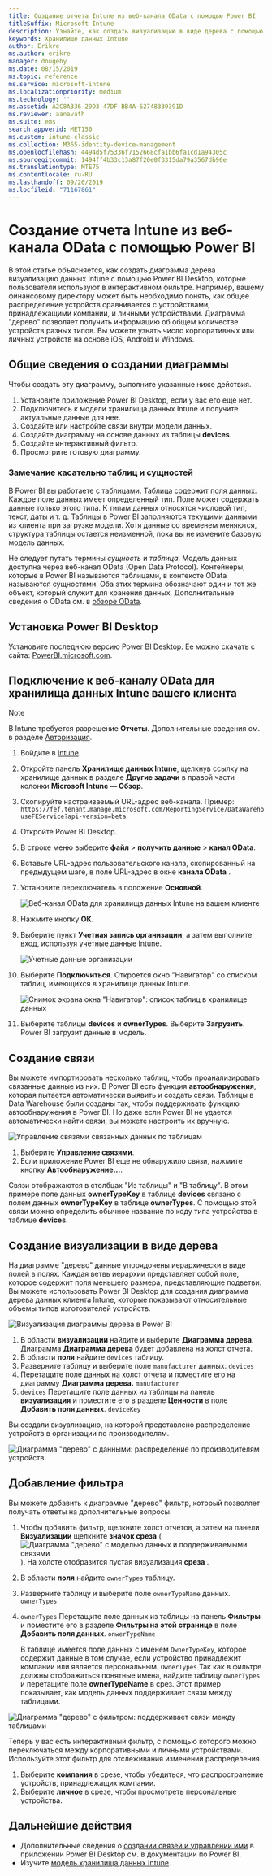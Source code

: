 ```yaml
---
title: Создание отчета Intune из веб-канала OData с помощью Power BI
titleSuffix: Microsoft Intune
description: Узнайте, как создать визуализацию в виде дерева с помощью Power BI Desktop, используя интерактивный фильтр из API хранилища данных Intune.
keywords: Хранилище данных Intune
author: Erikre
ms.author: erikre
manager: dougeby
ms.date: 08/15/2019
ms.topic: reference
ms.service: microsoft-intune
ms.localizationpriority: medium
ms.technology: ''
ms.assetid: A2C8A336-29D3-47DF-BB4A-62748339391D
ms.reviewer: aanavath
ms.suite: ems
search.appverid: MET150
ms.custom: intune-classic
ms.collection: M365-identity-device-management
ms.openlocfilehash: 4494d5f75336f7152668cfa1bb6fa1cd1a94305c
ms.sourcegitcommit: 1494ff4b33c13a87f20e0f3315da79a3567db96e
ms.translationtype: MTE75
ms.contentlocale: ru-RU
ms.lasthandoff: 09/20/2019
ms.locfileid: "71167861"
---
```

# <a name="create-an-intune-report-from-the-odata-feed-with-power-bi"></a>Создание отчета Intune из веб-канала OData с помощью Power BI

В этой статье объясняется, как создать диаграмма дерева визуализацию данных Intune с помощью Power BI Desktop, которые пользователи используют в интерактивном фильтре. Например, вашему финансовому директору может быть необходимо понять, как общее распределение устройств сравнивается с устройствами, принадлежащими компании, и личными устройствами. Диаграмма "дерево" позволяет получить информацию об общем количестве устройств разных типов. Вы можете узнать число корпоративных или личных устройств на основе iOS, Android и Windows.

## <a name="overview-of-creating-the-chart"></a>Общие сведения о создании диаграммы

Чтобы создать эту диаграмму, выполните указанные ниже действия.
1. Установите приложение Power BI Desktop, если у вас его еще нет.
2. Подключитесь к модели хранилища данных Intune и получите актуальные данные для нее.
3. Создайте или настройте связи внутри модели данных.
4. Создайте диаграмму на основе данных из таблицы **devices**.
5. Создайте интерактивный фильтр.
6. Просмотрите готовую диаграмму.

### <a name="a-note-about-tables-and-entities"></a>Замечание касательно таблиц и сущностей

В Power BI вы работаете с таблицами. Таблица содержит поля данных. Каждое поле данных имеет определенный тип. Поле может содержать данные только этого типа. К типам данных относятся числовой тип, текст, даты и т. д. Таблицы в Power BI заполняются текущими данными из клиента при загрузке модели. Хотя данные со временем меняются, структура таблицы остается неизменной, пока вы не измените базовую модель данных.

Не следует путать термины *сущность* и *таблица*. Модель данных доступна через веб-канал OData (Open Data Protocol). Контейнеры, которые в Power BI называются таблицами, в контексте OData называются сущностями. Оба этих термина обозначают один и тот же объект, который служит для хранения данных. Дополнительные сведения о OData см. в [обзоре OData](/odata/overview).

## <a name="install-power-bi-desktop"></a>Установка Power BI Desktop

Установите последнюю версию Power BI Desktop. Ее можно скачать с сайта: [PowerBI.microsoft.com](https://powerbi.microsoft.com/desktop).

## <a name="connect-to-the-odata-feed-for-the-intune-data-warehouse-for-your-tenant"></a>Подключение к веб-каналу OData для хранилища данных Intune вашего клиента

> [!Note]  
> В Intune требуется разрешение **Отчеты**. Дополнительные сведения см. в разделе [Авторизация](reports-api-url.md).

1. Войдите в [Intune](https://go.microsoft.com/fwlink/?linkid=2090973).
2. Откройте панель **Хранилище данных Intune**, щелкнув ссылку на хранилище данных в разделе **Другие задачи** в правой части колонки **Microsoft Intune — Обзор**.
3. Скопируйте настраиваемый URL-адрес веб-канала. Пример: `https://fef.tenant.manage.microsoft.com/ReportingService/DataWarehouseFEService?api-version=beta`
4. Откройте Power BI Desktop.
5. В строке меню выберите **файл** > **получить данные** > **канал OData**.
6. Вставьте URL-адрес пользовательского канала, скопированный на предыдущем шаге, в поле URL-адрес в окне **канала OData** .
7. Установите переключатель в положение **Основной**.

    ![Веб-канал OData для хранилища данных Intune на вашем клиенте](media/reports-create-01-odatafeed.png)

8. Нажмите кнопку **ОК**.
9. Выберите пункт **Учетная запись организации**, а затем выполните вход, используя учетные данные Intune.

    ![Учетные данные организации](media/reports-create-02-org-account.png)

10. Выберите **Подключиться**. Откроется окно "Навигатор" со списком таблиц, имеющихся в хранилище данных Intune.

    ![Снимок экрана окна "Навигатор": список таблиц в хранилище данных](media/reports-create-02-loadentities.png)

11. Выберите таблицы **devices** и **ownerTypes**.  Выберите **Загрузить**. Power BI загрузит данные в модель.

## <a name="create-a-relationship"></a>Создание связи

Вы можете импортировать несколько таблиц, чтобы проанализировать связанные данные из них. В Power BI есть функция **автообнаружения**, которая пытается автоматически выявить и создать связи. Таблицы в Data Warehouse были созданы так, чтобы поддерживать функцию автообнаружения в Power BI. Но даже если Power BI не удается автоматически найти связи, вы можете настроить их вручную.

![Управление связями связанных данных по таблицам](media/reports-create-03-managerelationships.png)

1. Выберите **Управление связями**.
2. Если приложение Power BI еще не обнаружило связи, нажмите кнопку **Автообнаружение...**.

Связи отображаются в столбцах "Из таблицы" и "В таблицу". В этом примере поле данных **ownerTypeKey** в таблице **devices** связано с полем данных **ownerTypeKey** в таблице **ownerTypes**. С помощью этой связи можно определить обычное название по коду типа устройства в таблице **devices**.

## <a name="create-a-treemap-visualization"></a>Создание визуализации в виде дерева

На диаграмме "дерево" данные упорядочены иерархически в виде полей в полях. Каждая ветвь иерархии представляет собой поле, которое содержит поля меньшего размера, представляющие подветви. Вы можете использовать Power BI Desktop для создания диаграмма дерева данных клиента Intune, которые показывают относительные объемы типов изготовителей устройств.

![Визуализация диаграммы дерева в Power BI](media/reports-create-03-treemap.png)

1. В области **визуализации** найдите и выберите **Диаграмма дерева**. Диаграмма **Диаграмма дерева** будет добавлена на холст отчета.
2. В области **поля** найдите `devices` таблицу.
3. Разверните таблицу и выберите поле `manufacturer` данных. `devices`
4. Перетащите поле данных на холст отчета и поместите его на диаграмму **Диаграмма дерева.** `manufacturer`
5. `devices` Перетащите поле данных из таблицы на панель **визуализация** и поместите его в разделе **Ценности** в поле **Добавить поля данных**. `deviceKey`  

Вы создали визуализацию, на которой представлено распределение устройств в организации по производителям.

![Диаграмма "дерево" с данными: распределение по производителям устройств](media/reports-create-06-treemapwdata.png)

## <a name="add-a-filter"></a>Добавление фильтра

Вы можете добавить к диаграмме "дерево" фильтр, который позволяет получать ответы на дополнительные вопросы.

1. Чтобы добавить фильтр, щелкните холст отчетов, а затем на панели **Визуализации** щелкните **значок среза** (![Диаграмма "дерево" с моделью данных и поддерживаемыми связями](media/reports-create-slicer.png)). На холсте отобразится пустая визуализация **среза** .
2. В области **поля** найдите `ownerTypes` таблицу.
3. Разверните таблицу и выберите поле `ownerTypeName` данных. `ownerTypes`
4. `ownerTypes` Перетащите поле данных из таблицы на панель **Фильтры** и поместите его в разделе **Фильтры на этой странице** в поле **Добавить поля данных**. `onwerTypeName`  

   В таблице имеется поле данных с именем `OwnerTypeKey`, которое содержит данные в том случае, если устройство принадлежит компании или является персональным. `OwnerTypes` Так как в фильтре должны отображаться понятные имена, найдите таблицу `ownerTypes` и перетащите поле **ownerTypeName** в срез. Этот пример показывает, как модель данных поддерживает связи между таблицами.

![Диаграмма "дерево" с фильтром: поддерживает связи между таблицами](media/reports-create-08_ownertype.png)

Теперь у вас есть интерактивный фильтр, с помощью которого можно переключаться между корпоративными и личными устройствами. Используйте этот фильтр для отслеживания изменений распределения.

1. Выберите **компания** в срезе, чтобы убедиться, что распространение устройств, принадлежащих компании.
2. Выберите **личное** в срезе, чтобы просмотреть персональные устройства.

## <a name="next-steps"></a>Дальнейшие действия

- Дополнительные сведения о [создании связей и управлении ими](https://powerbi.microsoft.com/documentation/powerbi-desktop-create-and-manage-relationships/) в приложении Power BI Desktop см. в документации по Power BI.
- Изучите [модель хранилища данных Intune](reports-ref-data-model.md).
